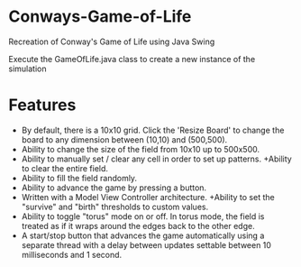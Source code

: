 # Conways-Game-of-Life
Recreation of Conway's Game of Life using Java Swing

Execute the GameOfLife.java class to create a new instance of the simulation

# Features 

<ul>
<li>By default, there is a 10x10 grid. Click the 'Resize Board' to change the board to any dimension between (10,10) and (500,500).</li>
<li>Ability to change the size of the field from 10x10 up to 500x500.</li>
<li>Ability to manually set / clear any cell in order to set up patterns. +Ability to clear the entire field.</li>
<li>Ability to fill the field randomly.</li>
<li>Ability to advance the game by pressing a button.</li>
<li>Written with a Model View Controller architecture. +Ability to set the "survive" and "birth" thresholds to custom values.</li>
<li>Ability to toggle "torus" mode on or off. In torus mode, the field is treated as if it wraps around the edges back to the other edge.</li>
<li>A start/stop button that advances the game automatically using a separate thread with a delay between updates settable between 10 milliseconds and 1 second.</li>
</ul>
